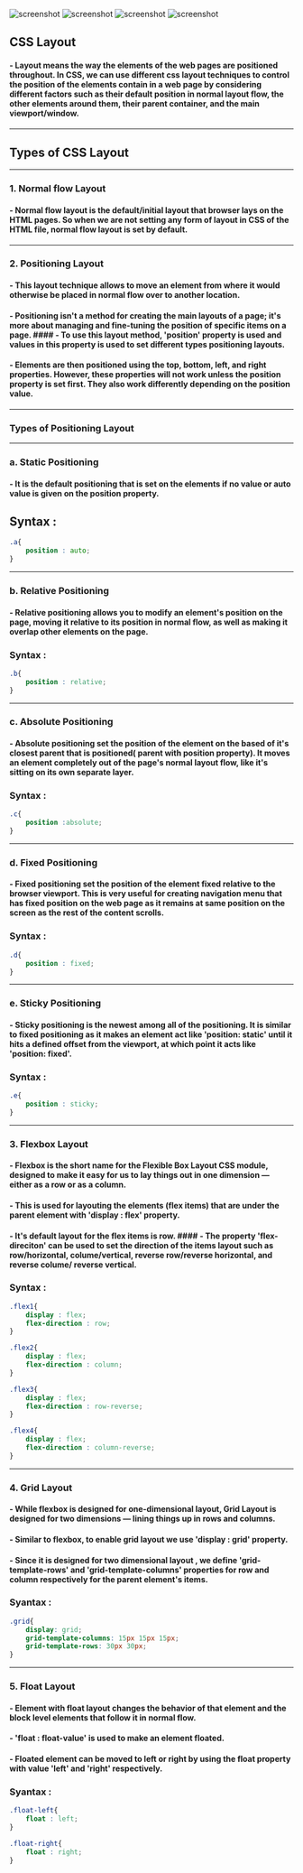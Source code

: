 ![screenshot](https://github.com/Subash1000/wt-lab-assignment/blob/main/Lab/lab4/404.png)
![screenshot](https://github.com/Subash1000/wt-lab-assignment/blob/main/Lab/lab4/ctasection.png)
![screenshot](https://github.com/Subash1000/wt-lab-assignment/blob/main/Lab/lab4/herosection.png)
![screenshot](https://github.com/Subash1000/wt-lab-assignment/blob/main/Lab/lab4/nav.png)


## CSS Layout
#### - Layout means the way the elements of the web pages are positioned throughout. In CSS, we can use different css layout techniques to control the position of the elements contain in a web page by considering different factors such as their default position in normal layout flow, the other elements around them, their parent container, and the main viewport/window.

---

## Types of CSS Layout
---
### 1. Normal flow Layout
#### - Normal flow layout is the default/initial layout that browser lays on the HTML pages. So when we are not setting any form of layout in CSS of the HTML file, normal flow layout is set by default.

---

### 2. Positioning Layout
#### - This layout technique allows to move an element from where it would otherwise be placed in normal flow over to another location. 
#### - Positioning isn't a method for creating the main layouts of a page; it's more about managing and fine-tuning the position of specific items on a page. #### - To use this layout method, 'position' property is used and values in this property is used to set different types positioning layouts. 
#### - Elements are then positioned using the top, bottom, left, and right properties. However, these properties will not work unless the position property is set first. They also work differently depending on the position value.

***

### Types of Positioning Layout

***

### a. Static Positioning
#### - It is the default positioning that is set on the elements if no value or auto value is given on the position property.

## Syntax : 
```CSS
.a{
    position : auto;
}
```

***

### b. Relative Positioning
#### - Relative positioning allows you to modify an element's position on the page, moving it relative to its position in normal flow, as well as making it overlap other elements on the page.

### Syntax : 
```CSS
.b{
    position : relative;
}
```

***

### c. Absolute Positioning
#### - Absolute positioning set the position of the element on the based of it's closest parent that is positioned( parent with position property). It moves an element completely out of the page's normal layout flow, like it's sitting on its own separate layer.

### Syntax : 
```CSS
.c{
    position :absolute;
}
```
***

### d. Fixed Positioning
#### - Fixed positioning set the position of the element fixed relative to the browser viewport. This is very useful for creating navigation menu that has fixed position on the web page as it remains at same position on the screen as the rest of the content scrolls.

### Syntax : 
```CSS
.d{
    position : fixed;
}
```
***

### e. Sticky Positioning
#### - Sticky positioning is the newest among all of the positioning. It is similar to fixed positioning as it makes an element act like 'position: static' until it hits a defined offset from the viewport, at which point it acts like 'position: fixed'.

### Syntax : 
```CSS
.e{
    position : sticky;
}
```

---

### 3. Flexbox Layout
#### - Flexbox is the short name for the Flexible Box Layout CSS module, designed to make it easy for us to lay things out in one dimension — either as a row or as a column. 
#### - This is used for layouting the elements (flex items) that are under the parent element with 'display : flex' property. 
#### - It's default layout for the flex items is row. #### - The property 'flex-direciton' can be used to set the direction of the items layout such as row/horizontal, colume/vertical, reverse row/reverse horizontal, and reverse colume/ reverse vertical.

### Syntax : 
```CSS
.flex1{
    display : flex;
    flex-direction : row;
}

.flex2{
    display : flex;
    flex-direction : column;
}

.flex3{
    display : flex;
    flex-direction : row-reverse;
}

.flex4{
    display : flex;
    flex-direction : column-reverse;
}
```

---

### 4. Grid Layout
#### - While flexbox is designed for one-dimensional layout, Grid Layout is designed for two dimensions — lining things up in rows and columns.
#### - Similar to flexbox, to enable grid layout we use 'display : grid' property.
#### - Since it is designed for two dimensional layout , we define 'grid-template-rows' and 'grid-template-columns' properties for row and column respectively for the parent element's items.

### Syantax :
```CSS
.grid{
    display: grid;
    grid-template-columns: 15px 15px 15px;
    grid-template-rows: 30px 30px;
}
```

---

### 5. Float Layout
#### - Element with float layout changes the behavior of that element and the block level elements that follow it in normal flow. 
#### - 'float : float-value' is used to make an element floated.
#### - Floated element can be moved to left or right by using the float property with value 'left' and 'right' respectively.

### Syantax :
```CSS
.float-left{
    float : left;
}

.float-right{
    float : right;
}
```
